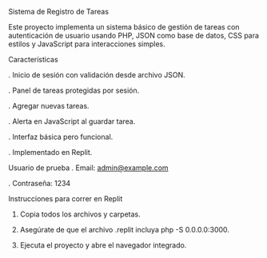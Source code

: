 Sistema de Registro de Tareas

Este proyecto implementa un sistema básico de gestión de tareas con autenticación de usuario usando PHP, JSON como base de datos, CSS para estilos y JavaScript para interacciones simples.

Características

. Inicio de sesión con validación desde archivo JSON.

. Panel de tareas protegidas por sesión.

. Agregar nuevas tareas.

. Alerta en JavaScript al guardar tarea.

. Interfaz básica pero funcional.

. Implementado en Replit.


Usuario de prueba
. Email: admin@example.com

. Contraseña: 1234


Instrucciones para correr en Replit

1. Copia todos los archivos y carpetas.


2. Asegúrate de que el archivo .replit incluya php -S 0.0.0.0:3000.


3. Ejecuta el proyecto y abre el navegador integrado.